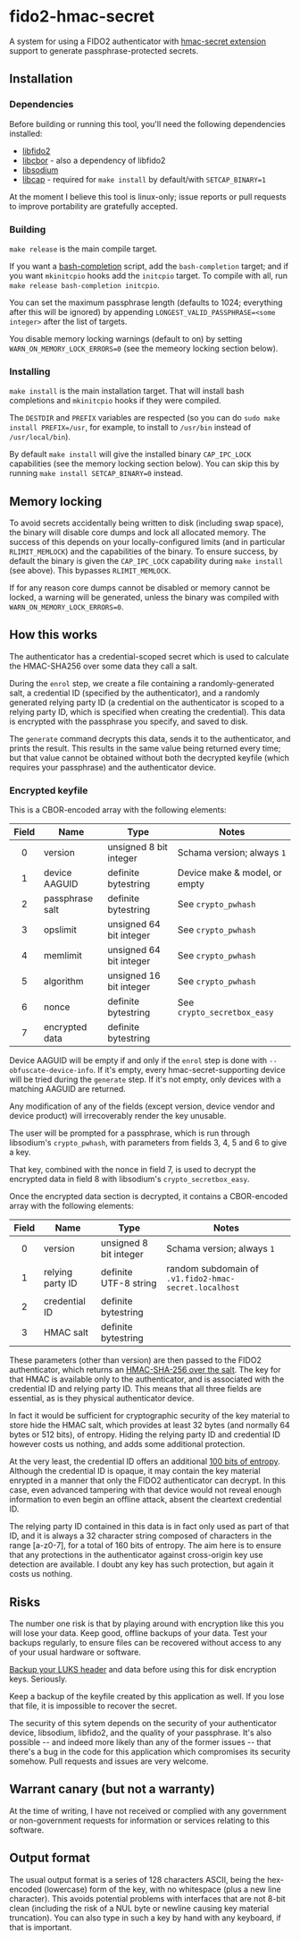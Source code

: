 # fido2-hmac-secret
A system for using a FIDO2 authenticator with [hmac-secret extension](https://fidoalliance.org/specs/fido-v2.0-id-20180227/fido-client-to-authenticator-protocol-v2.0-id-20180227.html#sctn-hmac-secret-extension) support to generate passphrase-protected secrets.

## Installation

### Dependencies

Before building or running this tool, you'll need the following dependencies installed:

 * [libfido2](https://developers.yubico.com/libfido2/)
 * [libcbor](https://libcbor.readthedocs.io/en/v0.5.0/) - also a dependency of libfido2
 * [libsodium](https://download.libsodium.org/doc/)
 * [libcap](https://sites.google.com/site/fullycapable/) - required for `make install` by default/with `SETCAP_BINARY=1`

At the moment I believe this tool is linux-only; issue reports or pull requests to improve portability are gratefully accepted.

### Building

`make release` is the main compile target.

If you want a [bash-completion](https://github.com/scop/bash-completion) script, add the `bash-completion` target; and if you want `mkinitcpio` hooks add the `initcpio` target. To compile with all, run `make release bash-completion initcpio`.

You can set the maximum passphrase length (defaults to 1024; everything after this will be ignored) by appending `LONGEST_VALID_PASSPHRASE=<some integer>` after the list of targets.

You disable memory locking warnings (default to on) by setting `WARN_ON_MEMORY_LOCK_ERRORS=0` (see the memeory locking section below).

### Installing

`make install` is the main installation target. That will install bash completions and `mkinitcpio` hooks if they were compiled.

The `DESTDIR` and `PREFIX` variables are respected (so you can do `sudo make install PREFIX=/usr`, for example, to install to `/usr/bin` instead of `/usr/local/bin`).

By default `make install` will give the installed binary `CAP_IPC_LOCK` capabilities (see the memory locking section below). You can skip this by running `make install SETCAP_BINARY=0` instead.

## Memory locking

To avoid secrets accidentally being written to disk (including swap space), the binary will disable core dumps and lock all allocated memory. The success of this depends on your locally-configured limits (and in particular `RLIMIT_MEMLOCK`) and the capabilities of the binary. To ensure success, by default the binary is given the `CAP_IPC_LOCK` capability during `make install` (see above). This bypasses `RLIMIT_MEMLOCK`.

If for any reason core dumps cannot be disabled or memory cannot be locked, a warning will be generated, unless the binary was compiled with `WARN_ON_MEMORY_LOCK_ERRORS=0`.

## How this works

The authenticator has a credential-scoped secret which is used to calculate the HMAC-SHA256 over some data they call a salt.

During the `enrol` step, we create a file containing a randomly-generated salt, a credential ID (specified by the authenticator), and a randomly generated relying party ID (a credential on the authenticator is scoped to a relying party ID, which is specified when creating the credential). This data is encrypted with the passphrase you specify, and saved to disk.

The `generate` command decrypts this data, sends it to the authenticator, and prints the result. This results in the same value being returned every time; but that value cannot be obtained without both the decrypted keyfile (which requires your passphrase) and the authenticator device.

### Encrypted keyfile

This is a CBOR-encoded array with the following elements:

| Field | Name            | Type                    | Notes                         |
|:-----:|-----------------|-------------------------|-------------------------------|
| 0     | version         | unsigned 8 bit integer  | Schama version; always `1`    |
| 1     | device AAGUID   | definite bytestring     | Device make & model, or empty |
| 2     | passphrase salt | definite bytestring     | See `crypto_pwhash`           |
| 3     | opslimit        | unsigned 64 bit integer | See `crypto_pwhash`           |
| 4     | memlimit        | unsigned 64 bit integer | See `crypto_pwhash`           |
| 5     | algorithm       | unsigned 16 bit integer | See `crypto_pwhash`           |
| 6     | nonce           | definite bytestring     | See `crypto_secretbox_easy`   |
| 7     | encrypted data  | definite bytestring     |                               |

Device AAGUID will be empty if and only if the `enrol` step is done with `--obfuscate-device-info`. If it's empty, every hmac-secret-supporting device will be tried during the `generate` step. If it's not empty, only devices with a matching AAGUID are returned.

Any modification of any of the fields (except version, device vendor and device product) will irrecoverably render the key unusable.

The user will be prompted for a passphrase, which is run through libsodium's `crypto_pwhash`, with parameters from fields 3, 4, 5 and 6 to give a key.

That key, combined with the nonce in field 7, is used to decrypt the encrypted data in field 8 with libsodium's `crypto_secretbox_easy`.

Once the encrypted data section is decrypted, it contains a CBOR-encoded array with the following elements:

| Field | Name             | Type                   | Notes                                                 |
|:-----:|------------------|------------------------|-------------------------------------------------------|
| 0     | version          | unsigned 8 bit integer | Schama version; always `1`                            |
| 1     | relying party ID | definite UTF-8 string  | random subdomain of `.v1.fido2-hmac-secret.localhost` |
| 2     | credential ID    | definite bytestring    |                                                       |
| 3     | HMAC salt        | definite bytestring    |                                                       |

These parameters (other than version) are then passed to the FIDO2 authenticator, which returns an [HMAC-SHA-256 over the salt](https://fidoalliance.org/specs/fido-v2.0-id-20180227/fido-client-to-authenticator-protocol-v2.0-id-20180227.html#sctn-hmac-secret-extension). The key for that HMAC is available only to the authenticator, and is associated with the credential ID and relying party ID. This means that all three fields are essential, as is they physical authenticator device.

In fact it would be sufficient for cryptographic security of the key material to store hide the HMAC salt, which provides at least 32 bytes (and normally 64 bytes or 512 bits), of entropy. Hiding the relying party ID and credential ID however costs us nothing, and adds some additional protection.

At the very least, the credential ID offers an additional [100 bits of entropy](https://www.w3.org/TR/webauthn/#credential-id). Although the credential ID is opaque, it may contain the key material enrypted in a manner that only the FIDO2 authenticator can decrypt. In this case, even advanced tampering with that device would not reveal enough information to even begin an offline attack, absent the cleartext credential ID.

The relying party ID contained in this data is in fact only used as part of that ID, and it is always a 32 character string composed of characters in the range [a-z0-7], for a total of 160 bits of entropy. The aim here is to ensure that any protections in the authenticator against cross-origin key use detection are available. I doubt any key has such protection, but again it costs us nothing.

## Risks

The number one risk is that by playing around with encryption like this you will lose your data. Keep good, offline backups of your data. Test your backups regularly, to ensure files can be recovered without access to any of your usual hardware or software.

[Backup your LUKS header](https://gitlab.com/cryptsetup/cryptsetup/wikis/FrequentlyAskedQuestions#6-backup-and-data-recovery) and data before using this for disk encryption keys. Seriously.

Keep a backup of the keyfile created by this application as well. If you lose that file, it is impossible to recover the secret.

The security of this sytem depends on the security of your authenticator device, libsodium, libfido2, and the quality of your passphrase. It's also possible -- and indeed more likely than any of the former issues -- that there's a bug in the code for this application which compromises its security somehow. Pull requests and issues are very welcome.

## Warrant canary (but not a warranty)

At the time of writing, I have not received or complied with any government or non-government requests for information or services relating to this software.

## Output format

The usual output format is a series of 128 characters ASCII, being the hex-encoded (lowercase) form of the key, with no whitespace (plus a new line character). This avoids potential problems with interfaces that are not 8-bit clean (including the risk of a NUL byte or newline causing key material truncation). You can also type in such a key by hand with any keyboard, if that is important.

